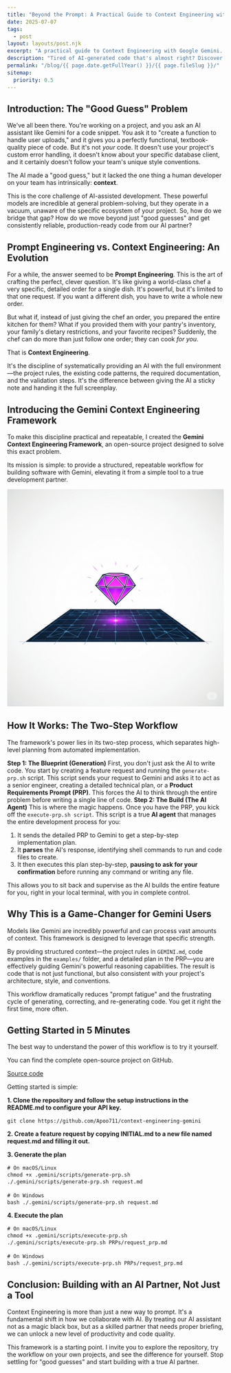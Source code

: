 ```yaml
---
title: "Beyond the Prompt: A Practical Guide to Context Engineering with Gemini"
date: 2025-07-07
tags:
  - post
layout: layouts/post.njk
excerpt: "A practical guide to Context Engineering with Google Gemini. Discover how to move beyond simple prompts and use a structured framework to provide comprehensive context to your AI, resulting in more reliable and consistent code."
description: "Tired of AI-generated code that's almost right? Discover Context Engineering, a new way to work with Google Gemini. This post introduces a framework that helps you elevate your AI from a simple tool to a true development partner."
permalink: "/blog/{{ page.date.getFullYear() }}/{{ page.fileSlug }}/"
sitemap:
  priority: 0.5
---
```


## Introduction: The "Good Guess" Problem

We've all been there. You're working on a project, and you ask an AI assistant like Gemini for a code snippet. You ask it to "create a function to handle user uploads," and it gives you a perfectly functional, textbook-quality piece of code. But it's not *your* code. It doesn't use your project's custom error handling, it doesn't know about your specific database client, and it certainly doesn't follow your team's unique style conventions.

The AI made a "good guess," but it lacked the one thing a human developer on your team has intrinsically: **context**.

This is the core challenge of AI-assisted development. These powerful models are incredible at general problem-solving, but they operate in a vacuum, unaware of the specific ecosystem of your project. So, how do we bridge that gap? How do we move beyond just "good guesses" and get consistently reliable, production-ready code from our AI partner?

## Prompt Engineering vs. Context Engineering: An Evolution

For a while, the answer seemed to be **Prompt Engineering**. This is the art of crafting the perfect, clever question. It's like giving a world-class chef a very specific, detailed order for a single dish. It's powerful, but it's limited to that one request. If you want a different dish, you have to write a whole new order.

But what if, instead of just giving the chef an order, you prepared the entire kitchen for them? What if you provided them with your pantry's inventory, your family's dietary restrictions, and your favorite recipes? Suddenly, the chef can do more than just follow one order; they can cook *for you*.

That is **Context Engineering**.

It's the discipline of systematically providing an AI with the full environment—the project rules, the existing code patterns, the required documentation, and the validation steps. It's the difference between giving the AI a sticky note and handing it the full screenplay.

## Introducing the Gemini Context Engineering Framework

To make this discipline practical and repeatable, I created the **Gemini Context Engineering Framework**, an open-source project designed to solve this exact problem.

Its mission is simple: to provide a structured, repeatable workflow for building software with Gemini, elevating it from a simple tool to a true development partner.

![Blueprint and Gem Icon](/images/blog/2025/07-07/context-engineering-icon.png)

## How It Works: The Two-Step Workflow

The framework's power lies in its two-step process, which separates high-level planning from automated implementation.

**Step 1: The Blueprint (Generation)**
First, you don't just ask the AI to write code. You start by creating a feature request and running the `generate-prp.sh` script. This script sends your request to Gemini and asks it to act as a senior engineer, creating a detailed technical plan, or a **Product Requirements Prompt (PRP)**. This forces the AI to think through the entire problem before writing a single line of code.
**Step 2: The Build (The AI Agent)**
This is where the magic happens. Once you have the PRP, you kick off the `execute-prp.sh script`. This script is a true **AI agent** that manages the entire development process for you:

1. It sends the detailed PRP to Gemini to get a step-by-step implementation plan.
2. It **parses** the AI's response, identifying shell commands to run and code files to create.
3. It then executes this plan step-by-step, **pausing to ask for your confirmation** before running any command or writing any file.

This allows you to sit back and supervise as the AI builds the entire feature for you, right in your local terminal, with you in complete control.

## Why This is a Game-Changer for Gemini Users

Models like Gemini are incredibly powerful and can process vast amounts of context. This framework is designed to leverage that specific strength.

By providing structured context—the project rules in `GEMINI.md`, code examples in the `examples/` folder, and a detailed plan in the PRP—you are effectively guiding Gemini's powerful reasoning capabilities. The result is code that is not just functional, but also consistent with your project's architecture, style, and conventions.

This workflow dramatically reduces "prompt fatigue" and the frustrating cycle of generating, correcting, and re-generating code. You get it right the first time, more often.

## Getting Started in 5 Minutes

The best way to understand the power of this workflow is to try it yourself.

You can find the complete open-source project on GitHub.

[Source code](https://github.com/Apoo711/context-engineering-gemini)

Getting started is simple:

**1. Clone the repository and follow the setup instructions in the README.md to configure your API key.**
```shell
git clone https://github.com/Apoo711/context-engineering-gemini
```

**2. Create a feature request by copying INITIAL.md to a new file named request.md and filling it out.**

**3. Generate the plan**
```shell
# On macOS/Linux
chmod +x .gemini/scripts/generate-prp.sh
./.gemini/scripts/generate-prp.sh request.md

# On Windows
bash ./.gemini/scripts/generate-prp.sh request.md
```

**4. Execute the plan**
```shell
# On macOS/Linux
chmod +x .gemini/scripts/execute-prp.sh
./.gemini/scripts/execute-prp.sh PRPs/request_prp.md

# On Windows
bash ./.gemini/scripts/execute-prp.sh PRPs/request_prp.md
```

## Conclusion: Building with an AI Partner, Not Just a Tool

Context Engineering is more than just a new way to prompt. It's a fundamental shift in how we collaborate with AI. By treating our AI assistant not as a magic black box, but as a skilled partner that needs proper briefing, we can unlock a new level of productivity and code quality.

This framework is a starting point. I invite you to explore the repository, try the workflow on your own projects, and see the difference for yourself. Stop settling for "good guesses" and start building with a true AI partner.
